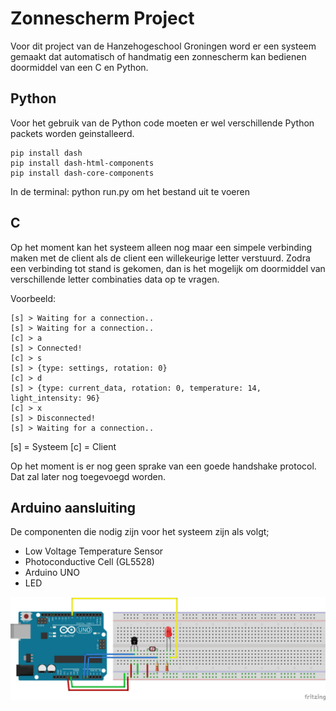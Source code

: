 # Zonnescherm Project
Voor dit project van de Hanzehogeschool Groningen word er een systeem gemaakt dat automatisch of handmatig een zonnescherm kan bedienen doormiddel van een C en Python.

## Python
Voor het gebruik van de Python code moeten er wel verschillende Python packets worden geinstalleerd.

```
pip install dash
pip install dash-html-components
pip install dash-core-components
```

In de terminal: python run.py om het bestand uit te voeren

## C
Op het moment kan het systeem alleen nog maar een simpele verbinding maken met de client als de client een willekeurige letter verstuurd.
Zodra een verbinding tot stand is gekomen, dan is het mogelijk om doormiddel van verschillende letter combinaties data op te vragen.

Voorbeeld:
```
[s] > Waiting for a connection..
[s] > Waiting for a connection..
[c] > a
[s] > Connected!
[c] > s
[s] > {type: settings, rotation: 0}
[c] > d
[s] > {type: current_data, rotation: 0, temperature: 14, light_intensity: 96}
[c] > x
[s] > Disconnected!
[s] > Waiting for a connection..
```
[s] = Systeem
[c] = Client

Op het moment is er nog geen sprake van een goede handshake protocol. Dat zal later nog toegevoegd worden.


## Arduino aansluiting
De componenten die nodig zijn voor het systeem zijn als volgt;
- Low Voltage Temperature Sensor
- Photoconductive Cell (GL5528)
- Arduino UNO
- LED

![Arduino aansluiting schema](https://raw.githubusercontent.com/Arceden/HanzeSunSensor/visualisation/Arduino_Project_bb.png)
